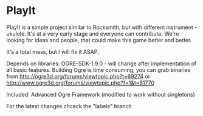 # PlayIt
PlayIt is a simple project similar to Rocksmith, but with different instrument - ukulele. It's at a very early stage and everyone can contribute. We're looking for ideas and people, that could make this game better and better.

It's a total mess, but I will fix it ASAP.

Depends on libraries:
OGRE-SDK-1.9.0 - will change after implementation of all basic features.
Building Ogre is time consuming, you can grab binaries from http://ogre3d.org/forums/viewtopic.php?t=69274 or http://www.ogre3d.org/forums/viewtopic.php?f=1&t=81770

Included:
Advanced Ogre Framework (modified to work without singletons)

For the latest changes chceck the "labels" branch
